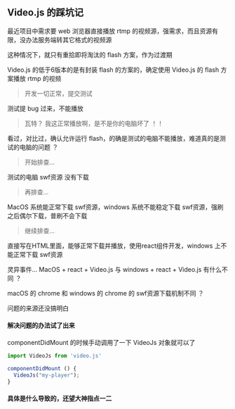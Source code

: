 ## Video.js 的踩坑记
最近项目中需求要 web 浏览器直接播放 rtmp 的视频源，强需求，而且资源有限，没办法服务端转其它格式的视频源  

这种情况下，就只有重拾即将淘汰的 flash 方案，作为过渡期 

Video.js 的低于6版本的是有封装 flash 的方案的，确定使用 Video.js 的 flash 方案播放 rtmp 的视频

> 开发一切正常，提交测试  

测试提 bug 过来，不能播放  

> 瓦特？ 我这正常播放啊，是不是你的电脑坏了 ！！  

看过，对比过，确认允许运行 flash，的确是测试的电脑不能播放，难道真的是测试的电脑的问题 ？  

> 开始排查...  

测试的电脑 swf资源 没有下载  

> 再排查...  

MacOS 系统能正常下载 swf资源，windows 系统不能稳定下载 swf资源，强刷之后偶尔下载，普刷不会下载  

> 继续排查... 

直接写在HTML里面，能够正常下载并播放，使用react组件开发，windows 上不能正常下载 swf资源

灵异事件... MacOS + react + Video.js 与 windows + react + Video.js 有什么不同 ？  
 
 macOS 的 chrome 和 windows 的 chrome 的 swf资源下载机制不同 ？
 
问题的来源还没搞明白  

#### 解决问题的办法试了出来   

componentDidMount 的时候手动调用了一下 VideoJs 对象就可以了
```js
import VideoJs from 'video.js'

componentDidMount () {
  VideoJs("my-player");
}
```
#### 具体是什么导致的，还望大神指点一二
